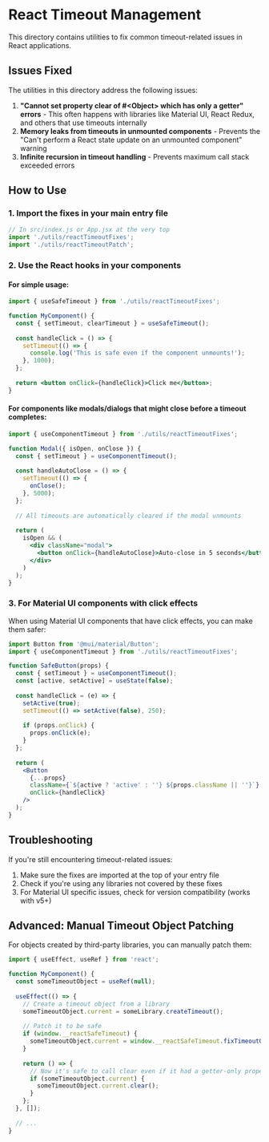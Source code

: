 # React Timeout Management

This directory contains utilities to fix common timeout-related issues in React applications.

## Issues Fixed

The utilities in this directory address the following issues:

1. **"Cannot set property clear of #\<Object\> which has only a getter" errors** - This often happens with libraries like Material UI, React Redux, and others that use timeouts internally
2. **Memory leaks from timeouts in unmounted components** - Prevents the "Can't perform a React state update on an unmounted component" warning
3. **Infinite recursion in timeout handling** - Prevents maximum call stack exceeded errors

## How to Use

### 1. Import the fixes in your main entry file

```jsx
// In src/index.js or App.jsx at the very top
import './utils/reactTimeoutFixes';
import './utils/reactTimeoutPatch';
```

### 2. Use the React hooks in your components

#### For simple usage:

```jsx
import { useSafeTimeout } from './utils/reactTimeoutFixes';

function MyComponent() {
  const { setTimeout, clearTimeout } = useSafeTimeout();
  
  const handleClick = () => {
    setTimeout(() => {
      console.log('This is safe even if the component unmounts!');
    }, 1000);
  };
  
  return <button onClick={handleClick}>Click me</button>;
}
```

#### For components like modals/dialogs that might close before a timeout completes:

```jsx
import { useComponentTimeout } from './utils/reactTimeoutFixes';

function Modal({ isOpen, onClose }) {
  const { setTimeout } = useComponentTimeout();
  
  const handleAutoClose = () => {
    setTimeout(() => {
      onClose();
    }, 5000);
  };
  
  // All timeouts are automatically cleared if the modal unmounts
  
  return (
    isOpen && (
      <div className="modal">
        <button onClick={handleAutoClose}>Auto-close in 5 seconds</button>
      </div>
    )
  );
}
```

### 3. For Material UI components with click effects

When using Material UI components that have click effects, you can make them safer:

```jsx
import Button from '@mui/material/Button';
import { useComponentTimeout } from './utils/reactTimeoutFixes';

function SafeButton(props) {
  const { setTimeout } = useComponentTimeout();
  const [active, setActive] = useState(false);
  
  const handleClick = (e) => {
    setActive(true);
    setTimeout(() => setActive(false), 250);
    
    if (props.onClick) {
      props.onClick(e);
    }
  };
  
  return (
    <Button 
      {...props}
      className={`${active ? 'active' : ''} ${props.className || ''}`}
      onClick={handleClick} 
    />
  );
}
```

## Troubleshooting

If you're still encountering timeout-related issues:

1. Make sure the fixes are imported at the top of your entry file
2. Check if you're using any libraries not covered by these fixes
3. For Material UI specific issues, check for version compatibility (works with v5+)

## Advanced: Manual Timeout Object Patching

For objects created by third-party libraries, you can manually patch them:

```js
import { useEffect, useRef } from 'react';

function MyComponent() {
  const someTimeoutObject = useRef(null);
  
  useEffect(() => {
    // Create a timeout object from a library
    someTimeoutObject.current = someLibrary.createTimeout();
    
    // Patch it to be safe
    if (window.__reactSafeTimeout) {
      someTimeoutObject.current = window.__reactSafeTimeout.fixTimeoutObject(someTimeoutObject.current);
    }
    
    return () => {
      // Now it's safe to call clear even if it had a getter-only property
      if (someTimeoutObject.current) {
        someTimeoutObject.current.clear();
      }
    };
  }, []);
  
  // ...
}
``` 
